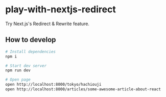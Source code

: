 # play-with-nextjs-redirect
Try Next.js's Redirect &amp; Rewrite feature.

## How to develop

```bash
# Install dependencies
npm i

# Start dev server
npm run dev

# Open page
open http://localhost:8000/tokyo/hachiouji
open http://localhost:8000/articles/some-awesome-article-about-react
```
